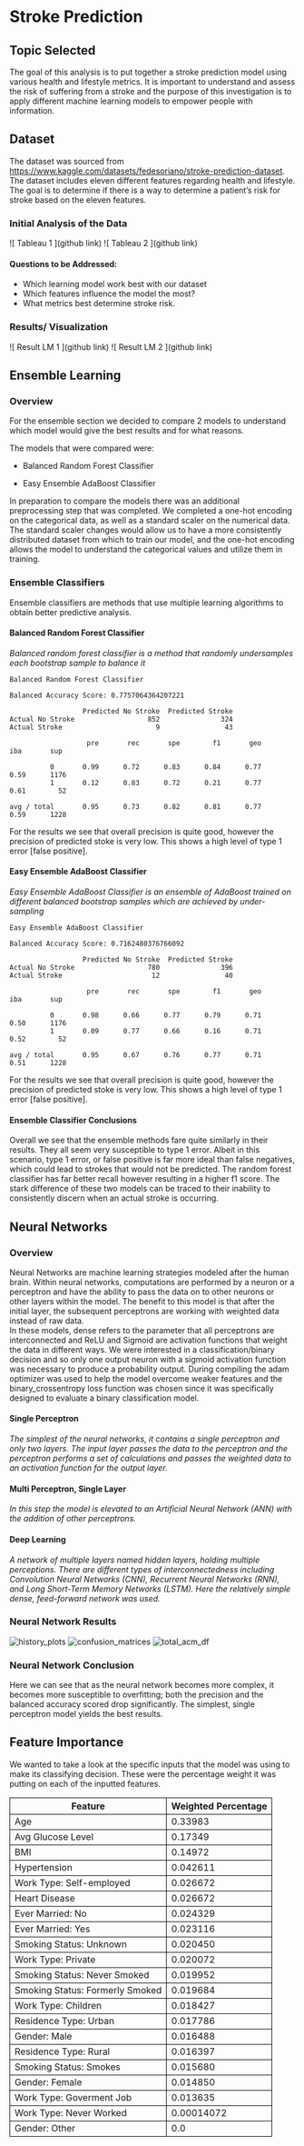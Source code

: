 # Stroke Prediction
## Topic Selected
 The goal of this analysis is to put together a stroke prediction model using various health and lifestyle metrics. It is important to understand and assess the risk of suffering from a stroke and the purpose of this investigation is to apply different machine learning models to empower people with information.

## Dataset
The dataset was sourced from https://www.kaggle.com/datasets/fedesoriano/stroke-prediction-dataset. The dataset includes eleven different features regarding health and lifestyle. The goal is to determine if there is a way to determine a patient’s risk for stroke based on the eleven features.

### Initial Analysis of the Data

![ Tableau 1 ](github link)
![ Tableau 2 ](github link)

#### Questions to be Addressed: 
- Which learning model work best with our dataset
- Which features influence the model the most?
- What metrics best determine stroke risk.

### Results/ Visualization 
![ Result LM 1 ](github link)
![ Result LM 2 ](github link)

## Ensemble Learning

### Overview

For the ensemble section we decided to compare 2 models to understand which model would give the best results and for what reasons.

The models that were compared were:

- Balanced Random Forest Classifier

- Easy Ensemble AdaBoost Classifier

In preparation to compare the models there was an additional preprocessing step that was completed. We completed a one-hot encoding on the categorical data, as well as a standard scaler on the numerical data. The standard scaler changes would allow us to have a more consistently distributed dataset from which to train our model, and the one-hot encoding allows the model to understand the categorical values and utilize them in training.

### Ensemble Classifiers

Ensemble classifiers are methods that use multiple learning algorithms to obtain better predictive analysis.

#### Balanced Random Forest Classifier

*Balanced random forest classifier is a method that randomly undersamples each bootstrap sample to balance it*

```
Balanced Random Forest Classifier

Balanced Accuracy Score: 0.7757064364207221

                  Predicted No Stroke  Predicted Stroke
Actual No Stroke                  852               324
Actual Stroke                       9                43

                   pre       rec       spe        f1       geo       iba       sup

          0       0.99      0.72      0.83      0.84      0.77      0.59      1176
          1       0.12      0.83      0.72      0.21      0.77      0.61        52

avg / total       0.95      0.73      0.82      0.81      0.77      0.59      1228
```

For the results we see that overall precision is quite good, however the precision of predicted stoke is very low. This shows a high level of type 1 error [false positive].

#### Easy Ensemble AdaBoost Classifier

*Easy Ensemble AdaBoost Classifier is an ensemble of AdaBoost trained on different balanced bootstrap samples which are achieved by under-sampling*

```
Easy Ensemble AdaBoost Classifier

Balanced Accuracy Score: 0.7162480376766092

                  Predicted No Stroke  Predicted Stroke
Actual No Stroke                  780               396
Actual Stroke                      12                40

                   pre       rec       spe        f1       geo       iba       sup

          0       0.98      0.66      0.77      0.79      0.71      0.50      1176
          1       0.09      0.77      0.66      0.16      0.71      0.52        52

avg / total       0.95      0.67      0.76      0.77      0.71      0.51      1228
```

For the results we see that overall precision is quite good, however the precision of predicted stoke is very low. This shows a high level of type 1 error [false positive].

#### Ensemble Classifier Conclusions

Overall we see that the ensemble methods fare quite similarly in their results. They all seem very susceptible to type 1 error. Albeit in this scenario, type 1 error, or false positive is far more ideal than false negatives, which could lead to strokes that would not be predicted. The random forest classifier has far better recall however resulting in a higher f1 score. The stark difference of these two models can be traced to their inability to consistently discern when an actual stroke is occurring.

## Neural Networks 
### Overview
Neural Networks are machine learning strategies modeled after the human brain. Within neural networks, computations are performed by a neuron or a perceptron and have the ability to pass the data on to other neurons or other layers within the model. The benefit to this model is that after the initial layer, the subsequent perceptrons are working with weighted data instead of raw data.  
In these models, dense refers to the parameter that all perceptrons are interconnected and ReLU and Sigmoid are activation functions that weight the data in different ways. We were interested in a classification/binary decision and so only one output neuron with a sigmoid activation function was necessary to produce a probability output. During compiling the adam optimizer was used to help the model overcome weaker features and the binary_crossentropy loss function was chosen since it was specifically designed to evaluate a binary classification model.

#### Single Perceptron
*The simplest of the neural networks, it contains a single perceptron and only two layers. The input layer passes the data to the perceptron and the perceptron performs a set of calculations and passes the weighted data to an activation function for the output layer.*

#### Multi Perceptron, Single Layer
*In this step the model is elevated to an Artificial Neural Network (ANN) with the addition of other perceptrons.*

#### Deep Learning
*A network of multiple layers named hidden layers, holding multiple perceptions. There are different types of interconnectedness including Convolution Neural Networks (CNN), Recurrent Neural Networks (RNN), and Long Short-Term Memory Networks (LSTM). Here the relatively simple dense, feed-forward network was used.*

### Neural Network Results
![history_plots](link)
![confusion_matrices](link)
![total_acm_df](link)

### Neural Network Conclusion
Here we can see that as the neural network becomes more complex, it becomes more susceptible to overfitting; both the precision and the balanced accuracy scored drop significantly. The simplest, single perceptron model yields the best results. 



## Feature Importance

We wanted to take a look at the specific inputs that the model was using to make its classifying decision. These were the percentage weight it was putting on each of the inputted features. 


<style>
.tablelines table, .tablelines td, .tablelines th {
        border: 1px solid black;
        }
</style>

<table class="tablelines">
  <thead>
    <tr>
      <th>Feature</th>
      <th>Weighted Percentage</th>
     </tr>
  </thead>
  <tbody>
    <tr>
      <td>Age</td>
      <td>0.33983</td>
     </tr>
    <tr>
      <td>Avg Glucose Level</td>
      <td>0.17349</td>
    </tr>
    <tr>
      <td>BMI</td>
      <td>0.14972</td>
    </tr>
    <tr>
      <td>Hypertension</td>
      <td>0.042611</td>
    </tr>
    <tr>
      <td>Work Type: Self-employed</td>
      <td>0.026672</td>
    </tr>
    <tr>
      <td>Heart Disease</td>
      <td>0.026672</td>
    </tr>
    <tr>
      <td>Ever Married: No</td>
      <td>0.024329</td>
    </tr>   
    <tr>
      <td>Ever Married: Yes</td>
      <td> 0.023116</td>
    </tr>
    <tr>
      <td>Smoking Status: Unknown</td>
      <td>0.020450</td>
    </tr>
    <tr>
      <td>Work Type: Private</td>
      <td>0.020072</td>
    </tr>
    <tr>
      <td>Smoking Status: Never Smoked </td>
      <td>0.019952</td>
    </tr>
    <tr>
      <td>Smoking Status: Formerly Smoked</td>
      <td>0.019684</td>
    </tr> 
    <tr>
      <td>Work Type: Children</td>
      <td>0.018427</td>
    </tr>
    <tr>
      <td>Residence Type: Urban</td>
      <td>0.017786</td>
    </tr>
    <tr>
      <td>Gender: Male</td>
      <td>0.016488</td>
    </tr>
    <tr>
      <td>Residence Type: Rural</td>
      <td>0.016397</td>
    </tr>
    <tr>
      <td>Smoking Status: Smokes</td>
      <td>0.015680</td>
    </tr>      
    <tr>
      <td>Gender: Female</td>
      <td>0.014850</td>
    </tr>
    <tr>
      <td>Work Type: Goverment Job</td>
      <td>0.013635</td>
    </tr>
    <tr>
      <td>Work Type: Never Worked</td>
      <td>0.00014072</td>
    </tr>
    <tr>
      <td>Gender: Other</td>
      <td>0.0</td>
    </tr>
  </tbody>
</table>




